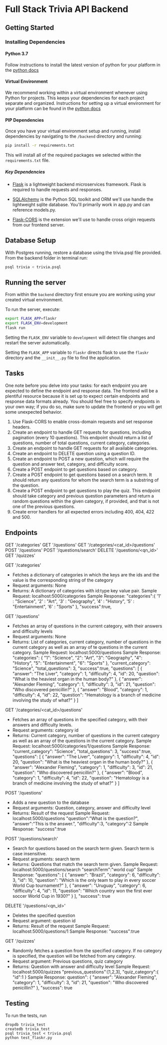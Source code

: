 # Full Stack Trivia API Backend

## Getting Started

### Installing Dependencies

#### Python 3.7

Follow instructions to install the latest version of python for your platform in the [python docs](https://docs.python.org/3/using/unix.html#getting-and-installing-the-latest-version-of-python)

#### Virtual Environment

We recommend working within a virtual environment whenever using Python for projects. This keeps your dependencies for each project separate and organized. Instructions for setting up a virtual environment for your platform can be found in the [python docs](https://packaging.python.org/guides/installing-using-pip-and-virtual-environments/)

#### PIP Dependencies

Once you have your virtual environment setup and running, install dependencies by navigating to the `/backend` directory and running:

```bash
pip install -r requirements.txt
```

This will install all of the required packages we selected within the `requirements.txt` file.

##### Key Dependencies

- [Flask](http://flask.pocoo.org/)  is a lightweight backend microservices framework. Flask is required to handle requests and responses.

- [SQLAlchemy](https://www.sqlalchemy.org/) is the Python SQL toolkit and ORM we'll use handle the lightweight sqlite database. You'll primarily work in app.py and can reference models.py. 

- [Flask-CORS](https://flask-cors.readthedocs.io/en/latest/#) is the extension we'll use to handle cross origin requests from our frontend server. 

## Database Setup
With Postgres running, restore a database using the trivia.psql file provided. From the backend folder in terminal run:
```bash
psql trivia < trivia.psql
```

## Running the server

From within the `backend` directory first ensure you are working using your created virtual environment.

To run the server, execute:

```bash
export FLASK_APP=flaskr
export FLASK_ENV=development
flask run
```

Setting the `FLASK_ENV` variable to `development` will detect file changes and restart the server automatically.

Setting the `FLASK_APP` variable to `flaskr` directs flask to use the `flaskr` directory and the `__init__.py` file to find the application. 

## Tasks

One note before you delve into your tasks: for each endpoint you are expected to define the endpoint and response data. The frontend will be a plentiful resource because it is set up to expect certain endpoints and response data formats already. You should feel free to specify endpoints in your own way; if you do so, make sure to update the frontend or you will get some unexpected behavior. 

1. Use Flask-CORS to enable cross-domain requests and set response headers. 
2. Create an endpoint to handle GET requests for questions, including pagination (every 10 questions). This endpoint should return a list of questions, number of total questions, current category, categories. 
3. Create an endpoint to handle GET requests for all available categories. 
4. Create an endpoint to DELETE question using a question ID. 
5. Create an endpoint to POST a new question, which will require the question and answer text, category, and difficulty score. 
6. Create a POST endpoint to get questions based on category. 
7. Create a POST endpoint to get questions based on a search term. It should return any questions for whom the search term is a substring of the question. 
8. Create a POST endpoint to get questions to play the quiz. This endpoint should take category and previous question parameters and return a random questions within the given category, if provided, and that is not one of the previous questions. 
9. Create error handlers for all expected errors including 400, 404, 422 and 500. 

## Endpoints

GET '/categories'
GET '/questions'
GET '/categories/<cat_id>/questions'
POST '/questions'
POST '/questions/search'
DELETE '/questions/<qn_id>'
GET '/quizzes'

GET '/categories'
- Fetches a dictionary of categories in which the keys are the ids and the value is the corresponding string of the category
- Request arguments: None
- Returns: A dictionary of categories with id:type key value pair.
Sample Request: localhost:5000/categories
Sample Response:
"categories":{
        '1' : "Science",
        '2' : "Art",
        '3' : "Geography",
        '4' : "History",
        '5' : "Entertainment",
        '6' : "Sports"
},
"success":true,

GET '/questions'
- Fetches an array of questions in the current category, with their answers and difficulty levels
- Request arguments: None
- Returns: List of categories, current category, number of questions in the current category as well as an array of te questions in the current category.
Sample Request: localhost:5000/questions
Sample Response:
"categories": {
        "1": "Science",
        "2": "Art",
        "3": "Geography",
        "4": "History",
        "5": "Entertainment",
        "6": "Sports"
},
"current_category": "Science",
"total_questions": 3,
"success":true,
"questions": [
    {
        "answer": "The Liver",
        "category": 1,
        "difficulty": 4,
        "id": 20,
        "question": "What is the heaviest organ in the human body?"
    },
    {
        "answer": "Alexander Fleming",
        "category": 1,
        "difficulty": 3,
        "id": 21,
        "question": "Who discovered penicillin?"
    },
    {
        "answer": "Blood",
        "category": 1,
        "difficulty": 4,
        "id": 22,
        "question": "Hematology is a branch of medicine involving the study of what?"
    }
]

GET '/categories/<cat_id>/questions'
- Fetches an array of questions in the specified category, with their answers and difficulty levels.
- Request arguments: category id
- Returns: Current category, number of questions in the current category as well as an array of the questions in the current category.
Sample Request: localhost:5000/categories/1/questions
Sample Response:
"current_category": "Science",
"total_questions": 3,
"success":true,
"questions": [
    {
        "answer": "The Liver",
        "category": 1,
        "difficulty": 4,
        "id": 20,
        "question": "What is the heaviest organ in the human body?"
    },
    {
        "answer": "Alexander Fleming",
        "category": 1,
        "difficulty": 3,
        "id": 21,
        "question": "Who discovered penicillin?"
    },
    {
        "answer": "Blood",
        "category": 1,
        "difficulty": 4,
        "id": 22,
        "question": "Hematology is a branch of medicine involving the study of what?"
    }
]

POST '/questions'
- Adds a new question to the database
- Request arguments: Question, category, answer and difficulty level
- Returns: Result of the request
Sample Request: localhost:5000/questions
"question":"What is the question?",
"answer":"This is the answer.",
"difficulty":3,
"category":2
Sample Response:
"success":true

POST '/questions/search'
- Search for questions based on the search term given. Search term is case insensitive.
- Request arguments: search term
- Returns: Questions that match the search term given.
Sample Request: localhost:5000/questions/search
"searchTerm":"world cup"
Sample Response:
"questions": [
    {
        "answer": "Brazil",
        "category": 6,
        "difficulty": 3,
        "id": 10,
        "question": "Which is the only team to play in every soccer World Cup tournament?"
    },
    {
        "answer": "Uruguay",
        "category": 6,
        "difficulty": 4,
        "id": 11,
        "question": "Which country won the first ever soccer World Cup in 1930?"
    }
],
"success": true

DELETE '/questions/<qn_id>'
- Deletes the specified question
- Request argument: question id
- Returns: Result of the request
Sample Request: localhost:5000/questions/1
Sample Response:
"success":true

GET '/quizzes'
- Randomly fetches a question from the specified category. If no category is specified, the question will be fetched from any category.
- Request argument: Previous questions, quiz category
- Returns: Question with answer and difficulty level
Sample Request: localhost:5000/quizzes
"previous_questions":[1,2,3],
    "quiz_category":{
        "id":1
    }
Sample Response:
question": {
    "answer": "Alexander Fleming",
    "category": 1,
    "difficulty": 3,
    "id": 21,
    "question": "Who discovered penicillin?"
},
"success": true

## Testing
To run the tests, run
```
dropdb trivia_test
createdb trivia_test
psql trivia_test < trivia.psql
python test_flaskr.py
```